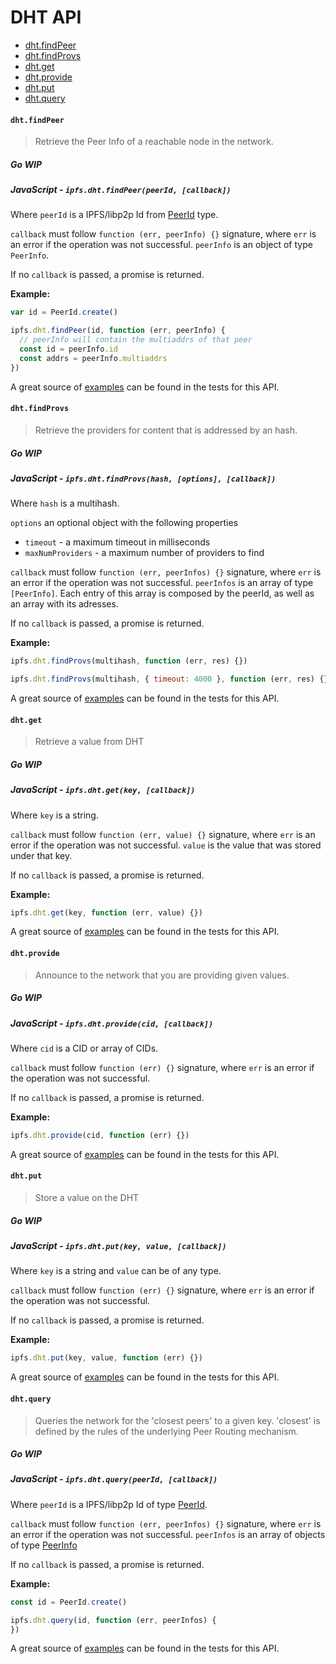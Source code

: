 # DHT API

* [dht.findPeer](#dhtfindpeer)
* [dht.findProvs](#dhtfindprovs)
* [dht.get](#dhtget)
* [dht.provide](#dhtprovide)
* [dht.put](#dhtput)
* [dht.query](#dhtquery)

#### `dht.findPeer`

> Retrieve the Peer Info of a reachable node in the network.

##### Go **WIP**

##### JavaScript - `ipfs.dht.findPeer(peerId, [callback])`

Where `peerId` is a IPFS/libp2p Id from [PeerId](https://github.com/libp2p/js-peer-id) type.

`callback` must follow `function (err, peerInfo) {}` signature, where `err` is an error if the operation was not successful. `peerInfo` is an object of type `PeerInfo`.

If no `callback` is passed, a promise is returned.

**Example:**

```JavaScript
var id = PeerId.create()

ipfs.dht.findPeer(id, function (err, peerInfo) {
  // peerInfo will contain the multiaddrs of that peer
  const id = peerInfo.id
  const addrs = peerInfo.multiaddrs
})
```

A great source of [examples][] can be found in the tests for this API.

#### `dht.findProvs`

> Retrieve the providers for content that is addressed by an hash.

##### Go **WIP**

##### JavaScript - `ipfs.dht.findProvs(hash, [options], [callback])`

Where `hash` is a multihash.

`options` an optional object with the following properties
  - `timeout` - a maximum timeout in milliseconds
  - `maxNumProviders` - a maximum number of providers to find

`callback` must follow `function (err, peerInfos) {}` signature, where `err` is an error if the operation was not successful. `peerInfos` is an array of type `[PeerInfo]`. Each entry of this array is composed by the peerId, as well as an array with its adresses.

If no `callback` is passed, a promise is returned.

**Example:**

```JavaScript
ipfs.dht.findProvs(multihash, function (err, res) {})

ipfs.dht.findProvs(multihash, { timeout: 4000 }, function (err, res) {})
```

A great source of [examples][] can be found in the tests for this API.

#### `dht.get`

> Retrieve a value from DHT

##### Go **WIP**

##### JavaScript - `ipfs.dht.get(key, [callback])`

Where `key` is a string.

`callback` must follow `function (err, value) {}` signature, where `err` is an error if the operation was not successful. `value` is the value that was stored under that key.

If no `callback` is passed, a promise is returned.

**Example:**

```JavaScript
ipfs.dht.get(key, function (err, value) {})
```

A great source of [examples][] can be found in the tests for this API.

#### `dht.provide`

> Announce to the network that you are providing given values.

##### Go **WIP**

##### JavaScript - `ipfs.dht.provide(cid, [callback])`

Where `cid` is a CID or array of CIDs.

`callback` must follow `function (err) {}` signature, where `err` is an error if the operation was not successful.

If no `callback` is passed, a promise is returned.

**Example:**

```JavaScript
ipfs.dht.provide(cid, function (err) {})
```

A great source of [examples][] can be found in the tests for this API.

#### `dht.put`

> Store a value on the DHT

##### Go **WIP**

##### JavaScript - `ipfs.dht.put(key, value, [callback])`

Where `key` is a string and `value` can be of any type.

`callback` must follow `function (err) {}` signature, where `err` is an error if the operation was not successful.

If no `callback` is passed, a promise is returned.

**Example:**

```JavaScript
ipfs.dht.put(key, value, function (err) {})
```

A great source of [examples][] can be found in the tests for this API.

#### `dht.query`

> Queries the network for the 'closest peers' to a given key. 'closest' is defined by the rules of the underlying Peer Routing mechanism.

##### Go **WIP**

##### JavaScript - `ipfs.dht.query(peerId, [callback])`

Where `peerId` is a IPFS/libp2p Id of type [PeerId](https://github.com/libp2p/js-peer-id).

`callback` must follow `function (err, peerInfos) {}` signature, where `err` is an error if the operation was not successful. `peerInfos` is an array of objects of type [PeerInfo](https://github.com/libp2p/js-peer-info)

If no `callback` is passed, a promise is returned.

**Example:**

```JavaScript
const id = PeerId.create()

ipfs.dht.query(id, function (err, peerInfos) {
})
```

A great source of [examples][] can be found in the tests for this API.

[examples]: https://github.com/ipfs/interface-ipfs-core/blob/master/js/src/dht
